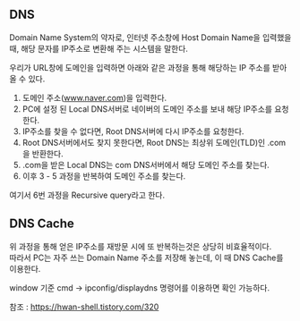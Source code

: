 ## DNS

Domain Name System의 약자로, 인터넷 주소창에 Host Domain Name을 입력했을 때, 해당 문자를 IP주소로 변환해 주는 시스템을 말한다.  

우리가 URL창에 도메인을 입력하면 아래와 같은 과정을 통해 해당하는 IP 주소를 받아 올 수 있다.

1. 도메인 주소(www.naver.com)을 입력한다.
2. PC에 설정 된 Local DNS서버로 네이버의 도메인 주소를 보내 해당 IP주소를 요청한다.
3. IP주소를 찾을 수 없다면, Root DNS서버에 다시 IP주소를 요청한다.
4. Root DNS서버에서도 찾지 못한다면, Root DNS는 최상위 도메인(TLD)인 .com을 반환한다.
5. .com을 받은 Local DNS는 com DNS서버에서 해당 도메인 주소를 찾는다.
6. 이후 3 - 5 과정을 반복하여 도메인 주소를 찾는다.

여기서 6번 과정을 Recursive query라고 한다.  

## DNS Cache
위 과정을 통해 얻은 IP주소를 재방문 시에 또 반복하는것은 상당히 비효율적이다.  
따라서 PC는 자주 쓰는 Domain Name 주소를 저장해 놓는데, 이 때 DNS Cache를 이용한다.  

window 기준 cmd -> ipconfig/displaydns 명령어를 이용하면 확인 가능하다.

참조 : https://hwan-shell.tistory.com/320

